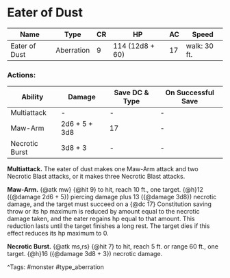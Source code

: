 # Eater of Dust

| Name | Type | CR | HP | AC | Speed |
|------|------|----|----|----|-------|
| Eater of Dust | Aberration | 9 | 114 (12d8 + 60) | 17 | walk: 30 ft. |

### Actions:

| Ability | Damage | Save DC & Type | On Successful Save |
|---------|--------|----------------|--------------------|
| Multiattack | - | - | - |
| Maw-Arm | 2d6 + 5 + 3d8 | 17 | - |
| Necrotic Burst | 3d8 + 3 | - | - |


**Multiattack.** The eater of dust makes one Maw-Arm attack and two Necrotic Blast attacks, or it makes three Necrotic Blast attacks.

**Maw-Arm.** {@atk mw} {@hit 9} to hit, reach 10 ft., one target. {@h}12 ({@damage 2d6 + 5}) piercing damage plus 13 ({@damage 3d8}) necrotic damage, and the target must succeed on a {@dc 17} Constitution saving throw or its hp maximum is reduced by amount equal to the necrotic damage taken, and the eater regains hp equal to that amount. This reduction lasts until the target finishes a long rest. The target dies if this effect reduces its hp maximum to 0.

**Necrotic Burst.** {@atk ms,rs} {@hit 7} to hit, reach 5 ft. or range 60 ft., one target. {@h}16 ({@damage 3d8 + 3}) necrotic damage.

^Tags: #monster #type_aberration